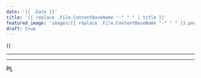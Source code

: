 ```yaml
---
date: '{{ .Date }}'
title: '{{ replace .File.ContentBaseName "-" " " | title }}'
featured_image: 'images/{{ replace .File.ContentBaseName "-" " " }}.png'
draft: true
---
```


{{<audio src="audio/filename.wav">}}
<!--more-->
---



---
हेमू.
